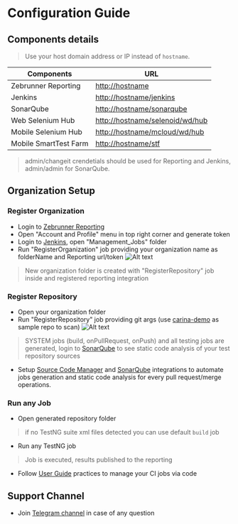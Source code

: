 # Configuration Guide

## Components details
  > Use your host domain address or IP instead of `hostname`.

| Components            | URL                                                                |
|---------------------  |------------------------------------------------------------------- |
| Zebrunner Reporting   | [http://hostname](http://hostname)                                 |
| Jenkins               | [http://hostname/jenkins](http://hostname/jenkins)                 |
| SonarQube             | [http://hostname/sonarqube](http://hostname/sonarqube)             |
| Web Selenium Hub      | [http://hostname/selenoid/wd/hub](http://hostname/selenoid/wd/hub) |
| Mobile Selenium Hub   | [http://hostname/mcloud/wd/hub](http://hostname/mcloud/wd/hub)     |
| Mobile SmartTest Farm | [http://hostname/stf](http://hostname/stf)                         |

> admin/changeit crendetials should be used for Reporting and Jenkins, admin/admin for SonarQube.
   
## Organization Setup        
### Register Organization
  
  * Login to [Zebrunner Reporting](http://hostname)
  * Open "Account and Profile" menu in top right corner and generate token
  * Login to [Jenkins](http://hostname/jenkins), open "Management_Jobs" folder
  * Run "RegisterOrganization" job providing your organization name as folderName and Reporting url/token
  ![Alt text](https://github.com/zebrunner/community-edition/blob/master/docs/img/Organization.png?raw=true "Organization")
  > New organization folder is created with "RegisterRepository" job inside and registered reporting integration  

### Register Repository
  * Open your organization folder
  * Run "RegisterRepository" job providing git args (use [carina-demo](https://github.com/zebrunner/carina-demo.git) as sample repo to scan)
  ![Alt text](https://github.com/zebrunner/community-edition/blob/master/docs/img/Repository.png?raw=true "Repository")
  > SYSTEM jobs (build, onPullRequest, onPush) and all testing jobs are generated, login to [SonarQube](http://hostname/sonarqube) to see static code analysis of your test repository sources 
  * Setup [Source Code Manager](https://zebrunner.github.io/community-edition/integration/scm/) and [SonarQube](https://zebrunner.github.io/community-edition/integration/sonarqube/) integrations to automate jobs generation and static code analysis for every pull request/merge operations.

### Run any Job
  * Open generated repository folder
  > if no TestNG suite xml files detected you can use default `build` job
  * Run any TestNG job
  > Job is executed, results published to the reporting
  * Follow [User Guide](https://zebrunner.github.io/community-edition/user-guide/) practices to manage your CI jobs via code

## Support Channel

  * Join [Telegram channel](https://t.me/zebrunner) in case of any question
